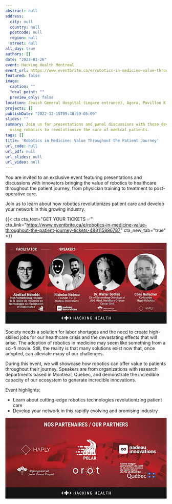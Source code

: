```yaml
---
abstract: null
address:
  city: null
  country: null
  postcode: null
  region: null
  street: null
all_day: true
authors: []
date: "2023-01-26"
event: Hacking Health Montreal
event_url: https://www.eventbrite.ca/e/robotics-in-medicine-value-throughout-the-patient-journey-tickets-488115896787
featured: false
image:
  caption: ""
  focal_point: ""
  preview_only: false
location: Jewish General Hospital (Legare entrance), Agora, Pavillon K
projects: []
publishDate: "2022-12-15T09:48:59-05:00"
slides: ""
summary: Join us for presentations and panel discussions with those developing and
  using robotics to revolutionize the care of medical patients.
tags: []
title: 'Robotics in Medicine: Value Throughout the Patient Journey'
url_code: null
url_pdf: null
url_slides: null
url_video: null
---
```


You are invited to an exclusive event featuring presentations and discussions with innovators bringing the value of robotics to healthcare throughout the patient journey, from physician training to treatment to post-operative care.

Join us to learn about how robotics revolutionizes patient care and develop your network in this growing industry.

{{< cta cta_text="GET YOUR TICKETS ✅" cta_link="https://www.eventbrite.ca/e/robotics-in-medicine-value-throughout-the-patient-journey-tickets-488115896787" cta_new_tab="true" >}}

![Speakers](speakers.jpg)

Society needs a solution for labor shortages and the need to create high-skilled jobs for our healthcare crisis and the devastating effects that will arise. The adoption of robotics in medicine may seem like something from a sci-fi movie. Still, the reality is that many solutions exist now that, once adopted, can alleviate many of our challenges.

During this event, we will showcase how robotics can offer value to patients throughout their journey. Speakers are from organizations with research departments based in Montreal, Quebec, and demonstrate the incredible capacity of our ecosystem to generate incredible innovations.

Event highlights:

- Learn about cutting-edge robotics technologies revolutionizing patient care
- Develop your network in this rapidly evolving and promising industry

![Presentation partners.](partners.jpg)
